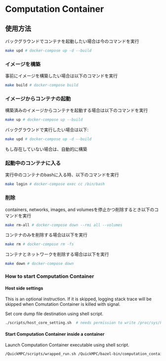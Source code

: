 Computation Container
====

## 使用方法
バックグラウンドでコンテナを起動したい場合は今のコマンドを実行
```bash
make upd # docker-compose up -d --build
```

### イメージを構築
事前にイメージを構築したい場合は以下のコマンドを実行
```bash
make build # docker-compose build
```

### イメージからコンテナの起動
構築済みのイメージからコンテナを起動する場合は以下のコマンドを実行
```bash
make up # docker-compose up --build
```
バックグラウンドで実行したい場合は以下:
```bash
make upd # docker-compose up -d --build
```
もし存在していない場合は、自動的に構築

### 起動中のコンテナに入る
実行中のコンテナのbashに入る時、以下のコマンドを実行
```bash
make login # docker-compose exec cc /bin/bash
```

### 削除
containers, networks, images, and volumesを停止かつ削除するとき以下のコマンドを実行
```bash
make rm-all # docker-compose down --rmi all --volumes
```
コンテナのみを削除する場合は以下を実行
```bash
make rm # docker-compose rm -fs
```

コンテナとネットワークを削除する場合は以下を実行
```bash
make down # docker-compose down
```

### How to start Computation Container

#### Host side settings

This is an optional instruction.
If it is skipped, logging stack trace will be skipped when Comutation Container is killed with signal.

Set core dump file destination using shell script.

```bash
./scripts/host_core_setting.sh  # needs permission to write /proc/sys/kernel/core_pattern
```

#### Start Computation Container inside a container

Launch Computation Container executable using shell script.

```bash
/QuickMPC/scripts/wrapped_run.sh /QuickMPC/bazel-bin/computation_container
```

